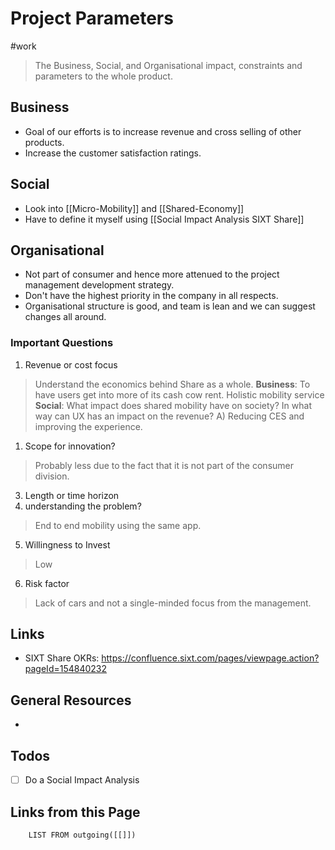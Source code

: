 # Project Parameters
#work 

> The Business, Social, and Organisational impact, constraints and parameters to the whole product.


## Business
- Goal of our efforts is to increase revenue and cross selling of other products.
- Increase the customer satisfaction ratings.

## Social
- Look into [[Micro-Mobility]] and [[Shared-Economy]]
- Have to define it myself using [[Social Impact Analysis SIXT Share]]

## Organisational
- Not part of consumer and hence more attenued to the project management development strategy.
- Don't have the highest priority in the company in all respects.
- Organisational structure is good, and team is lean and we can suggest changes all around.

### Important Questions
1. Revenue or cost focus
> Understand the economics behind Share as a whole.
> **Business**: To have users get into more of its cash cow rent. Holistic mobility service
> **Social**: What impact does shared mobility have on society?
In what way can UX has an impact on the revenue?
> A) Reducing CES and improving the experience.
1. Scope for innovation?
> Probably less due to the fact that it is not part of the consumer division.
3. Length or time horizon
4. understanding the problem?
> End to end mobility using the same app. 
5. Willingness to Invest
> Low
6. Risk factor
> Lack of cars and not a single-minded focus from the management.


## Links
* SIXT Share OKRs: https://confluence.sixt.com/pages/viewpage.action?pageId=154840232

## General Resources
* 
## Todos
- [ ] Do a Social Impact Analysis 


## Links from this Page
```dataview  
	LIST FROM outgoing([[]])
```